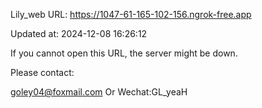 Lily_web URL: https://1047-61-165-102-156.ngrok-free.app

Updated at: 2024-12-08 16:26:12

If you cannot open this URL, the server might be down.

Please contact: 

goley04@foxmail.com Or Wechat:GL_yeaH